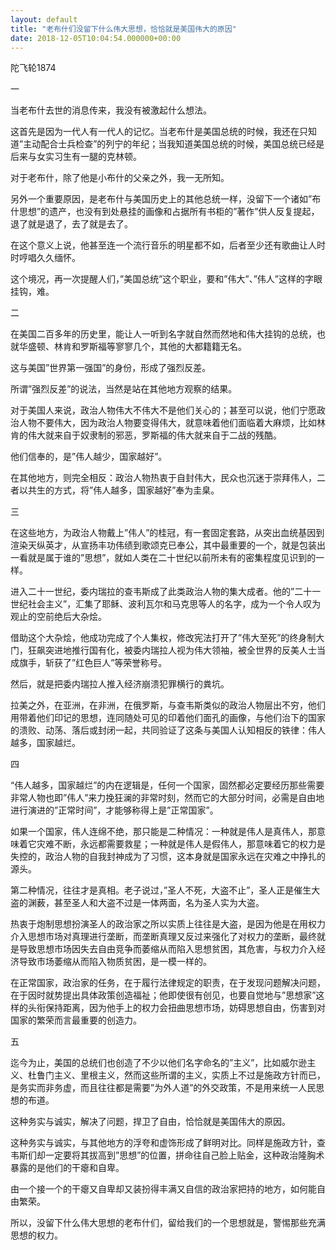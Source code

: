 ```yaml
---
layout: default
title: "老布什们没留下什么伟大思想，恰恰就是美国伟大的原因"
date: 2018-12-05T10:04:54.000000+00:00
---
```


陀飞轮1874

一

当老布什去世的消息传来，我没有被激起什么想法。

这首先是因为一代人有一代人的记忆。当老布什是美国总统的时候，我还在只知道”主动配合士兵检查”的列宁的年纪；当我知道美国总统的时候，美国总统已经是后来与女实习生有一腿的克林顿。

对于老布什，除了他是小布什的父亲之外，我一无所知。

另外一个重要原因，是老布什与美国历史上的其他总统一样，没留下一个诸如”布什思想”的遗产，也没有到处悬挂的画像和占据所有书柜的”著作”供人反复提起，退了就是退了，去了就是去了。

在这个意义上说，他甚至连一个流行音乐的明星都不如，后者至少还有歌曲让人时时哼唱久久缅怀。

这个境况，再一次提醒人们，”美国总统”这个职业，要和”伟大”、”伟人”这样的字眼挂钩，难。

二

在美国二百多年的历史里，能让人一听到名字就自然而然地和伟大挂钩的总统，也就华盛顿、林肯和罗斯福等寥寥几个，其他的大都籍籍无名。

这与美国”世界第一强国”的身份，形成了强烈反差。

所谓”强烈反差”的说法，当然是站在其他地方观察的结果。

对于美国人来说，政治人物伟大不伟大不是他们关心的；甚至可以说，他们宁愿政治人物不要伟大，因为政治人物要变得伟大，就意味着他们面临着大麻烦，比如林肯的伟大就来自于奴隶制的邪恶，罗斯福的伟大就来自于二战的残酷。

他们信奉的，是”伟人越少，国家越好”。

在其他地方，则完全相反：政治人物热衷于自封伟大，民众也沉迷于崇拜伟人，二者以共生的方式，将”伟人越多，国家越好”奉为圭臬。

三

在这些地方，为政治人物戴上”伟人”的桂冠，有一套固定套路，从突出血统基因到渲染天纵英才，从宣扬丰功伟绩到歌颂克已奉公，其中最重要的一个，就是包装出一看就是属于谁的”思想”，就如人类在二十世纪以前所未有的密集程度见识到的一样。

进入二十一世纪，委内瑞拉的查韦斯成了此类政治人物的集大成者。他的”二十一世纪社会主义”，汇集了耶稣、波利瓦尔和马克思等人的名字，成为一个令人叹为观止的空前绝后大杂烩。

借助这个大杂烩，他成功完成了个人集权，修改宪法打开了”伟大至死”的终身制大门，狂飙突进地推行国有化，被委内瑞拉人视为伟大领袖，被全世界的反美人士当成旗手，斩获了”红色巨人”等荣誉称号。

然后，就是把委内瑞拉人推入经济崩溃犯罪横行的粪坑。

拉美之外，在亚洲，在非洲，在俄罗斯，与查韦斯类似的政治人物层出不穷，他们用带着他们印记的思想，连同随处可见的印着他们面孔的画像，与他们治下的国家的溃败、动荡、落后或封闭一起，共同验证了这条与美国人认知相反的铁律：伟人越多，国家越烂。

四

“伟人越多，国家越烂”的内在逻辑是，任何一个国家，固然都必定要经历那些需要非常人物也即”伟人”来力挽狂澜的非常时刻，然而它的大部分时间，必需是自由地进行演进的”正常时间”，才能够称得上是”正常国家”。

如果一个国家，伟人连绵不绝，那只能是二种情况：一种就是伟人是真伟人，那意味着它灾难不断，永远都需要救星；一种就是伟人是假伟人，那意味着它的权力是失控的，政治人物的自我封神成为了习惯，这本身就是国家永远在灾难之中挣扎的源头。

第二种情况，往往才是真相。老子说过，”圣人不死，大盗不止”，圣人正是催生大盗的渊薮，甚至圣人和大盗不过是一体两面，名为圣人实为大盗。

热衷于炮制思想扮演圣人的政治家之所以实质上往往是大盗，是因为他是在用权力介入思想市场对真理进行垄断，而垄断真理又反过来强化了对权力的垄断，最终就是导致思想市场因失去自由竞争而萎缩从而陷入思想贫困，其危害，与权力介入经济导致市场萎缩从而陷入物质贫困，是一模一样的。

在正常国家，政治家的任务，在于履行法律规定的职责，在于发现问题解决问题，在于因时就势提出具体政策创造福祉；他即使很有创见，也要自觉地与”思想家”这样的头衔保持距离，因为他手上的权力会扭曲思想市场，妨碍思想自由，伤害到对国家的繁荣而言最重要的创造力。

五

迄今为止，美国的总统们也创造了不少以他们名字命名的”主义”，比如威尔逊主义、杜鲁门主义、里根主义，然而这些所谓的主义，实质上不过是施政方针而已，是务实而非务虚，而且往往都是需要”为外人道”的外交政策，不是用来统一人民思想的布道。

这种务实与诚实，解决了问题，捍卫了自由，恰恰就是美国伟大的原因。

这种务实与诚实，与其他地方的浮夸和虚饰形成了鲜明对比。同样是施政方针，查韦斯们却一定要将其拔高到”思想”的位置，拼命往自己脸上贴金，这种政治隆胸术暴露的是他们的干瘪和自卑。

由一个接一个的干瘪又自卑却又装扮得丰满又自信的政治家把持的地方，如何能自由繁荣。

所以，没留下什么伟大思想的老布什们，留给我们的一个思想就是，警惕那些充满思想的权力。

